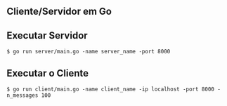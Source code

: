 ## Cliente/Servidor em Go

## Executar Servidor

    $ go run server/main.go -name server_name -port 8000

## Executar o Cliente

    $ go run client/main.go -name client_name -ip localhost -port 8000 -n_messages 100